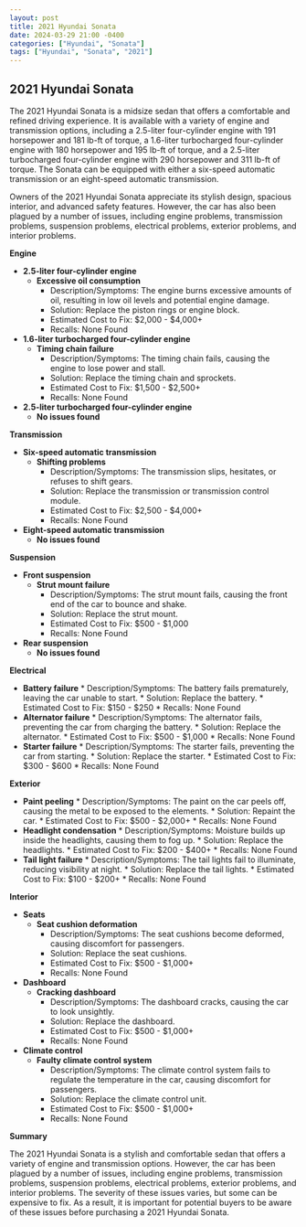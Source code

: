 ```yaml
---
layout: post
title: 2021 Hyundai Sonata
date: 2024-03-29 21:00 -0400
categories: ["Hyundai", "Sonata"]
tags: ["Hyundai", "Sonata", "2021"]
---
```

## 2021 Hyundai Sonata

The 2021 Hyundai Sonata is a midsize sedan that offers a comfortable and refined driving experience. It is available with a variety of engine and transmission options, including a 2.5-liter four-cylinder engine with 191 horsepower and 181 lb-ft of torque, a 1.6-liter turbocharged four-cylinder engine with 180 horsepower and 195 lb-ft of torque, and a 2.5-liter turbocharged four-cylinder engine with 290 horsepower and 311 lb-ft of torque. The Sonata can be equipped with either a six-speed automatic transmission or an eight-speed automatic transmission.

Owners of the 2021 Hyundai Sonata appreciate its stylish design, spacious interior, and advanced safety features. However, the car has also been plagued by a number of issues, including engine problems, transmission problems, suspension problems, electrical problems, exterior problems, and interior problems.

**Engine**

* **2.5-liter four-cylinder engine**
    * **Excessive oil consumption**
        * Description/Symptoms: The engine burns excessive amounts of oil, resulting in low oil levels and potential engine damage.
        * Solution: Replace the piston rings or engine block.
        * Estimated Cost to Fix: $2,000 - $4,000+
        * Recalls: None Found
* **1.6-liter turbocharged four-cylinder engine**
    * **Timing chain failure**
        * Description/Symptoms: The timing chain fails, causing the engine to lose power and stall.
        * Solution: Replace the timing chain and sprockets.
        * Estimated Cost to Fix: $1,500 - $2,500+
        * Recalls: None Found
* **2.5-liter turbocharged four-cylinder engine**
    * **No issues found**

**Transmission**

* **Six-speed automatic transmission**
    * **Shifting problems**
        * Description/Symptoms: The transmission slips, hesitates, or refuses to shift gears.
        * Solution: Replace the transmission or transmission control module.
        * Estimated Cost to Fix: $2,500 - $4,000+
        * Recalls: None Found
* **Eight-speed automatic transmission**
    * **No issues found**

**Suspension**

* **Front suspension**
    * **Strut mount failure**
        * Description/Symptoms: The strut mount fails, causing the front end of the car to bounce and shake.
        * Solution: Replace the strut mount.
        * Estimated Cost to Fix: $500 - $1,000
        * Recalls: None Found
* **Rear suspension**
    * **No issues found**

**Electrical**

* **Battery failure**
        * Description/Symptoms: The battery fails prematurely, leaving the car unable to start.
        * Solution: Replace the battery.
        * Estimated Cost to Fix: $150 - $250
        * Recalls: None Found
* **Alternator failure**
        * Description/Symptoms: The alternator fails, preventing the car from charging the battery.
        * Solution: Replace the alternator.
        * Estimated Cost to Fix: $500 - $1,000
        * Recalls: None Found
* **Starter failure**
        * Description/Symptoms: The starter fails, preventing the car from starting.
        * Solution: Replace the starter.
        * Estimated Cost to Fix: $300 - $600
        * Recalls: None Found

**Exterior**

* **Paint peeling**
        * Description/Symptoms: The paint on the car peels off, causing the metal to be exposed to the elements.
        * Solution: Repaint the car.
        * Estimated Cost to Fix: $500 - $2,000+
        * Recalls: None Found
* **Headlight condensation**
        * Description/Symptoms: Moisture builds up inside the headlights, causing them to fog up.
        * Solution: Replace the headlights.
        * Estimated Cost to Fix: $200 - $400+
        * Recalls: None Found
* **Tail light failure**
        * Description/Symptoms: The tail lights fail to illuminate, reducing visibility at night.
        * Solution: Replace the tail lights.
        * Estimated Cost to Fix: $100 - $200+
        * Recalls: None Found

**Interior**

* **Seats**
    * **Seat cushion deformation**
        * Description/Symptoms: The seat cushions become deformed, causing discomfort for passengers.
        * Solution: Replace the seat cushions.
        * Estimated Cost to Fix: $500 - $1,000+
        * Recalls: None Found
* **Dashboard**
    * **Cracking dashboard**
        * Description/Symptoms: The dashboard cracks, causing the car to look unsightly.
        * Solution: Replace the dashboard.
        * Estimated Cost to Fix: $500 - $1,000+
        * Recalls: None Found
* **Climate control**
    * **Faulty climate control system**
        * Description/Symptoms: The climate control system fails to regulate the temperature in the car, causing discomfort for passengers.
        * Solution: Replace the climate control unit.
        * Estimated Cost to Fix: $500 - $1,000+
        * Recalls: None Found

**Summary**

The 2021 Hyundai Sonata is a stylish and comfortable sedan that offers a variety of engine and transmission options. However, the car has been plagued by a number of issues, including engine problems, transmission problems, suspension problems, electrical problems, exterior problems, and interior problems. The severity of these issues varies, but some can be expensive to fix. As a result, it is important for potential buyers to be aware of these issues before purchasing a 2021 Hyundai Sonata.
